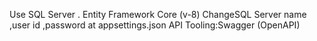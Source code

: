 Use SQL Server .
Entity Framework Core (v-8)
ChangeSQL Server name ,user id ,password at appsettings.json
API Tooling:Swagger (OpenAPI)
